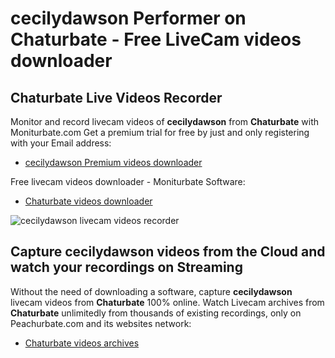 # cecilydawson Performer on Chaturbate - Free LiveCam videos downloader

## Chaturbate Live Videos Recorder

Monitor and record livecam videos of **cecilydawson** from **Chaturbate** with Moniturbate.com
Get a premium trial for free by just and only registering with your Email address:
* [cecilydawson Premium videos downloader](https://moniturbate.com/request-demo-licence-key.html)

Free livecam videos downloader - Moniturbate Software:
* [Chaturbate videos downloader](https://moniturbate.com/moniturbate-download-software.html)

![cecilydawson livecam videos recorder](https://peachurnet.com/templates/moniturbate-software.png)


## Capture cecilydawson videos from the Cloud and watch your recordings on Streaming

Without the need of downloading a software, capture **cecilydawson** livecam videos from **Chaturbate** 100% online.
Watch Livecam archives from **Chaturbate** unlimitedly from thousands of existing recordings, only on Peachurbate.com and its websites network:
* [Chaturbate videos archives](https://peachurnet.com/)